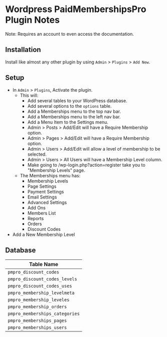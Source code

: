 # Wordpress PaidMembershipsPro Plugin Notes

Note: Requires an account to even access the documentation.


## Installation

Install like almost any other plugin by using `Admin` > `Plugins` > `Add New`.


## Setup

* In `Admin` > `Plugins`, Activate the plugin.
  + This will:
    - Add several tables to your WordPress database.
    - Add several options to the `options` table.
    - Add a Memberships menu to the top nav bar.
    - Add a Memberships menu to the left nav bar.
    - Add a Menu Item to the Settings menu.
    - Admin > Posts > Add/Edit will have a Require Membership option.
    - Admin > Pages > Add/Edit will have a Require Membership option.
    - Admin > Users > Add/Edit will allow a level of membership to be selected.
    - Admin > Users > All Users will have a Membership Level column.
    - Make going to /wp-login.php?action=register take you to "Membership Levels" page.
  + The Memberships menu has:
    - Membership Levels
    - Page Settings
    - Payment Settings
    - Email Settings
    - Advanced Settings
    - Add Ons
    - Members List
    - Reports
    - Orders
    - Discount Codes
* Add a New Membership Level


## Database

| Table Name |
| ---------- |
| `pmpro_discount_codes` |
| `pmpro_discount_codes_levels` |
| `pmpro_discount_codes_uses` |
| `pmpro_membership_levelmeta` |
| `pmpro_membership_leveles` |
| `pmpro_membership_orders` |
| `pmpro_memberships_categories` |
| `pmpro_memberships_pages` |
| `pmpro_memberships_users` |
